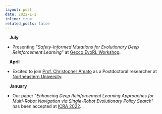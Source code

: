 ```yaml
---
layout: post
date: 2022-1-1
inline: true
related_posts: false
---
```

&emsp;**July**
- Presenting "*Safety-Informed Mutations for Evolutionary Deep Reinforcement Learning*" at <a href="https://sites.google.com/view/evorl/home">Gecco EvoRL Workshop</a>.

&emsp;**April**
- Excited to join <a href="https://www.khoury.northeastern.edu/people/chris-amato/">Prof. Christopher Amato</a> as a Postdoctoral researcher at <a href="https://www.northeastern.edu">Northeastern University</a>.

&emsp;**January**
- Our paper "*Enhancing Deep Reinforcement Learning Approaches for Multi-Robot Navigation via Single-Robot Evolutionary Policy Search*" has been accepted at <a href='https://www.icra2022.org'>ICRA 2022</a>.  
